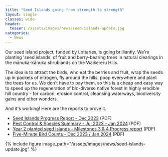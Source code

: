 ```yaml
---
title: "Seed Islands going from strength to strength"
layout: single
classes: wide
header:
  teaser: /assets/images/news/seed-islands-update.jpg
categories:
  - News
---
```


Our seed island project, funded by Lotteries, is going brilliantly. We're planting 'seed islands' of fruit and berry-bearing trees in natural clearings in the mānuka-kānuka shrublands on the Waikereru Hills. 

The idea is to attract the birds, who eat the berries and fruit, wrap the seeds up in packets of nitrogen, fly around the hills, poop everywhere and plant the trees for us. We don't have to pay them, so this is a cheap and easy way to speed up the regeneration of bio-diverse native forest in highly erodible hill country - for carbon, erosion control, cleansing waterways, biodiversity gains and other wonders.

And it's working!  Here are the reports to prove it.

- [Seed Islands Progress Report - Dec 2023](/assets/documents/2023_Dec_SeedIslandsUpdate.pdf) (PDF)
- [Pest Control & Species Summary - Jul 2023 - Jan 2024](/assets/documents/2024_Jan_Pest_Control_Longbush_Waikereru.pdf) (PDF)
- [Year 2 planted seed islands - Milestones 3 & 4 Progress report](/assets/documents/2024_Jan_TTT_Year2PlantedSeedIslandsLongbush.pdf) (PDF)
- [Five-Minute Bird Counts - Dec 2023 / Jan 2024](/assets/documents/2023_Dec_BirdCountsWaikereru5MBC.pdf) (PDF)

{% include figure image_path="/assets/images/news/seed-islands-update.jpg" %}

